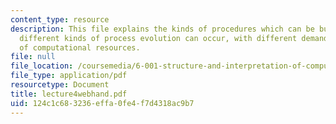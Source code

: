 ```yaml
---
content_type: resource
description: This file explains the kinds of procedures which can be built, and how
  different kinds of process evolution can occur, with different demands in terms
  of computational resources.
file: null
file_location: /coursemedia/6-001-structure-and-interpretation-of-computer-programs-spring-2005/124c1c683236effa0fe4f7d4318ac9b7_lecture4webhand.pdf
file_type: application/pdf
resourcetype: Document
title: lecture4webhand.pdf
uid: 124c1c68-3236-effa-0fe4-f7d4318ac9b7
---
```

